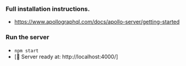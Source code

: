 ###    Full installation instructions.

-   https://www.apollographql.com/docs/apollo-server/getting-started

### Run the server
- `npm start` 
- [🚀 Server ready at: http://localhost:4000/]
